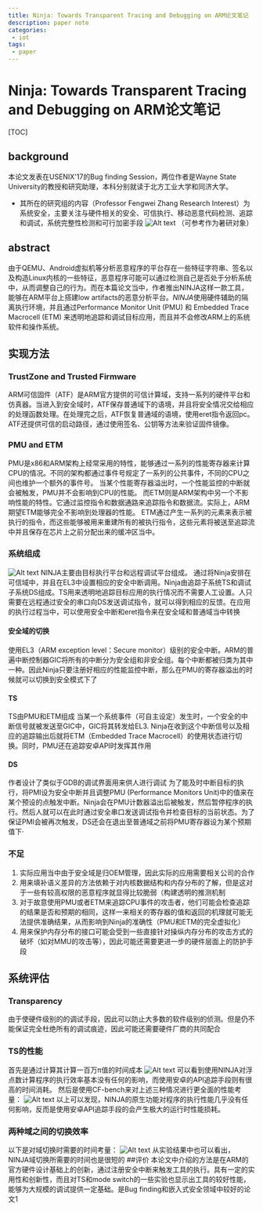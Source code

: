 ```yaml
---
title: Ninja: Towards Transparent Tracing and Debugging on ARM论文笔记
description: paper note
categories:
 - iot
tags:
 - paper
---
```

# Ninja: Towards Transparent Tracing and Debugging on ARM论文笔记

[TOC]
## background
本论文发表在USENIX'17的Bug finding Session，两位作者是Wayne State University的教授和研究助理，本科分别就读于北方工业大学和同济大学。
- 其所在的研究组的内容（Professor Fengwei Zhang Research Interest）为系统安全，主要关注与硬件相关的安全、可信执行、移动恶意代码检测、追踪和调试，系统完整性检测和可行加密手段
![Alt text](./1512980535104.png)
（可参考作为暑研对象）

## abstract
由于QEMU、Android虚拟机等分析恶意程序的平台存在一些特征字符串、签名以及构造Linux内核的一些特征，恶意程序可能可以通过检测自己是否处于分析系统中，从而调整自己的行为。而在本篇论文当中，作者推出NINJA这样一款工具，能够在ARM平台上搭建low artifacts的恶意分析平台。*NINJA*使用硬件辅助的隔离执行环境，并且通过Performance Monitor Unit (PMU) 和 Embedded Trace Macrocell (ETM) 来透明地追踪和调试目标应用，而且并不会修改ARM上的系统软件和操作系统。
## 实现方法
### TrustZone and Trusted Firmware
ARM可信固件（ATF）是ARM官方提供的可信计算域，支持一系列的硬件平台和仿真器。当进入到安全域时，ATF保存普通域下的语境，并且将安全情况交给相应的处理函数处理。在处理完之后，ATF恢复普通域的语境，使用eret指令返回pc。ATF还提供可信的启动路径，通过使用签名、公钥等方法来验证固件镜像。
###  PMU and ETM
PMU是x86和ARM架构上经常采用的特性，能够通过一系列的性能寄存器来计算CPU的情况。不同的架构都通过事件号规定了一系列的公共事件，不同的CPU之间也维护一个额外的事件号。
当某个性能寄存器溢出时，一个性能监控的中断就会被触发，PMU并不会影响到CPU的性能。
而ETM则是ARM架构中另一个不影响性能的特性。它通过监控指令和数据通路来追踪指令和数据流。实际上，ARM期望ETM能够完全不影响到处理器的性能。
ETM通过产生一系列的元素来表示被执行的指令，而这些能够被用来重建所有的被执行指令，这些元素将被送至追踪流中并且保存在芯片上之前分配出来的缓冲区当中。
### 系统组成
![Alt text](./1512977236040.png)
NINJA主要由目标执行平台和远程调试平台组成。
通过将Ninja安排在可信域中，并且在EL3中设置相应的安全中断调用。Ninja由追踪子系统TS和调试子系统DS组成。TS用来透明地追踪目标应用的执行情况而不需要人工设置。人只需要在远程通过安全的串口向DS发送调试指令，就可以得到相应的反馈。在应用的执行过程当中，可以使用安全中断和eret指令来在安全域和普通域当中转换
#### 安全域的切换
使用EL3（ARM exception level：Secure monitor）级别的安全中断。ARM的普遍中断控制器GIC将所有的中断分为安全组和非安全组。每个中断都被归类为其中一种。因此Ninja只要注册好相应的性能监控中断，那么在PMU的寄存器溢出的时候就可以切换到安全模式下了
#### TS
TS由PMU和ETM组成
当某一个系统事件（可自主设定）发生时，一个安全的中断信号就被发送至GIC中，GIC将其转发给EL3. Ninja在收到这个中断信号以及相应的追踪输出后就将ETM（Embedded Trace Macrocell）的使用状态进行切换。同时，PMU还在追踪安卓API时发挥其作用
#### DS
作者设计了类似于GDB的调试界面用来供人进行调试
为了能及时中断目标的执行，将PMI设为安全中断并且调整PMU (Performance Monitors Unit)中的值来在某个预设的点触发中断。Ninja会在PMU计数器溢出后被触发，然后暂停程序的执行。然后人就可以在此时通过安全串口发送调试指令并检查目标的当前状态。为了保证PMI会被再次触发，DS还会在退出至普通域之前将PMU寄存器设为某个预期值下·

### 不足
1. 实际应用当中由于安全域是归OEM管理，因此实际的应用需要相关公司的合作
2. 用来填补语义差异的方法依赖于对内核数据结构和内存分布的了解，但是这对于一些有较高权限的恶意程序就显得比较脆弱（构建透明的推测机制
3. 对于故意使用PMU或者ETM来追踪CPU事件的攻击者，他们可能会检查追踪的结果是否和预期的相同，这样一来相关的寄存器的值和返回的机理就可能无法提供准确结果，从而影响到Ninja的准确性（PMU和ETM的完全虚拟化）
4. 用来保护内存分布的接口可能会受到一些直接针对操纵内存分布的攻击方式的破坏（如对MMU的攻击等），因此可能还需要更进一步的硬件层面上的防护手段

## 系统评估
### Transparency
由于使硬件级别的的调试手段，因此可以防止大多数的软件级别的侦测。但是仍不能保证完全杜绝所有的调试痕迹，因此可能还需要硬件厂商的共同配合
### TS的性能
首先是通过计算其计算一百万π值的时间成本
![Alt text](./1514443841869.png)
可以看到使用NINJA对浮点数计算程序的执行效率基本没有任何的影响，而使用安卓的API追踪手段则有很高的时间消耗。
然后是使用CF-bench来对上述三种情况进行更全面的性能考量：
![Alt text](./1514443861118.png)
以上可以发现，NINJA的原生功能对程序的执行性能几乎没有任何影响，反而是使用安卓API追踪手段的会产生极大的运行时性能损耗。
### 两种域之间的切换效率
以下是对域切换时需要的时间考量：
![Alt text](./1514443898322.png)
从实验结果中也可以看出，NINJA域切换所需要的时间也是很短的
##评价
本论文中介绍的方法是在ARM的官方硬件设计基础上的创新，通过注册安全中断来触发工具的执行。具有一定的实用性和创新性，而且对TS和mode switch的一些实验也显示出工具的较好性能，能够为大规模的调试提供一定基础。是Bug finding和嵌入式安全领域中较好的论文1